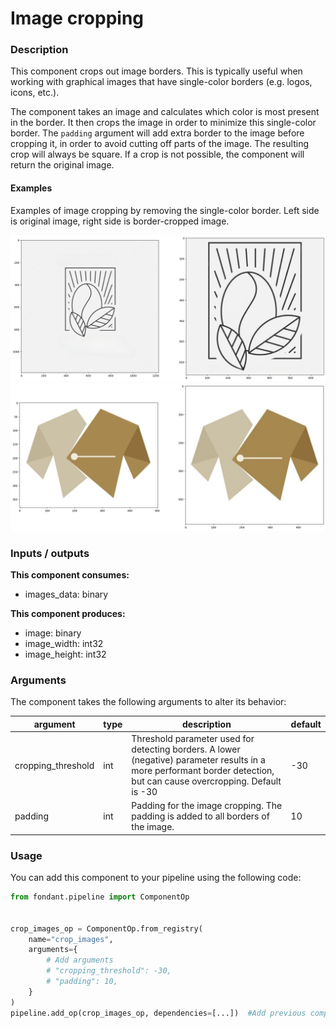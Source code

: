 # Image cropping

### Description
This component crops out image borders. This is typically useful when working with graphical 
images that have single-color borders (e.g. logos, icons, etc.).

The component takes an image and calculates which color is most present in the border. It then 
crops the image in order to minimize this single-color border. The `padding` argument will add 
extra border to the image before cropping it, in order to avoid cutting off parts of the image.
The resulting crop will always be square. If a crop is not possible, the component will return 
the original image.

#### Examples
Examples of image cropping by removing the single-color border. Left side is original image, 
right side is border-cropped image.

![Example of image cropping by removing the single-color border. Left side is original, right side is cropped image](../../docs/art/components/image_cropping/component_border_crop_1.png)
![Example of image cropping by removing the single-color border. Left side is original, right side is cropped image](../../docs/art/components/image_cropping/component_border_crop_0.png)


### Inputs / outputs

**This component consumes:**

- images_data: binary

**This component produces:**

- image: binary
- image_width: int32
- image_height: int32

### Arguments

The component takes the following arguments to alter its behavior:

| argument | type | description | default |
| -------- | ---- | ----------- | ------- |
| cropping_threshold | int | Threshold parameter used for detecting borders. A lower (negative) parameter results in a more performant border detection, but can cause overcropping. Default is -30 | -30 |
| padding | int | Padding for the image cropping. The padding is added to all borders of the image. | 10 |

### Usage

You can add this component to your pipeline using the following code:

```python
from fondant.pipeline import ComponentOp


crop_images_op = ComponentOp.from_registry(
    name="crop_images",
    arguments={
        # Add arguments
        # "cropping_threshold": -30,
        # "padding": 10,
    }
)
pipeline.add_op(crop_images_op, dependencies=[...])  #Add previous component as dependency
```

